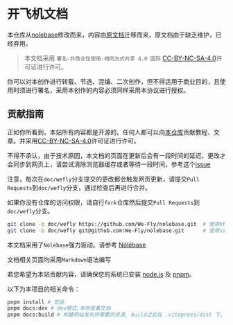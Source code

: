 # 开飞机文档

本仓库从[nolebase](https://github.com/nolebase/nolebase/)修改而来，内容由[原文档](https://github.com/We-Fly/doc)迁移而来，原文档由于缺乏维护，已经弃用。

>本文档采用 `署名-非商业性使用-相同方式共享 4.0 国际` [CC-BY-NC-SA-4.0](https://creativecommons.org/licenses/by-nc-sa/4.0/deed.zh)许可证进行许可。

你可以对本创作进行转载、节选、混编、二次创作，但不得运用于商业目的，且使用时须进行署名，采用本创作的内容必须同样采用本协议进行授权。

## 贡献指南

正如你所看到，本站所有内容都是开源的。任何人都可以向[本仓库](https://github.com/We-Fly/doc)贡献教程、文章。并采用[CC-BY-NC-SA-4.0](https://creativecommons.org/licenses/by-nc-sa/4.0/)许可证进行许可。

不得不承认，由于技术原因，本文档的页面在更新后会有一段时间的延迟，更改才会同步到网页上，请尝试清除浏览器缓存或者等待一段时间，参考这个[issue](https://github.com/We-Fly/doc/issues/26)

注意，每次在`doc/wefly`分支提交的更改都会触发网页更新，请提交`Pull Requests`到`doc/wefly`分支，通过检查后再进行合并。

如果你没有仓库的访问权限，请自行`fork`仓库然后提交`Pull Requests`到`doc/wefly`分支。

```bash
git clone -b doc/wefly https://github.com/We-Fly/nolebase.git  # 使用https克隆
git clone -b doc/wefly git@github.com:We-Fly/nolebase.git      # 使用ssh克隆
```

本文档采用了`Nólëbase`强力驱动。请参考 [Nólëbase](https://nolebase.ayaka.io/)

文档相关页面均采用`Markdown`语法编写

若您希望为本站贡献内容，请确保您的系统已安装 [node.js](https://nodejs.org/zh-cn/) 及 [pnpm](https://pnpm.io/zh/installation)。

以下为本项目的相关命令：

```bash
pnpm install # 安装
pnpm docs:dev # dev模式,本地查看文档
pnpm docs:build # 构建网站发布所需要的资源, build之后在 .vitepress/dist 下, 保证在本地能构建成功后再发布比较好
```
